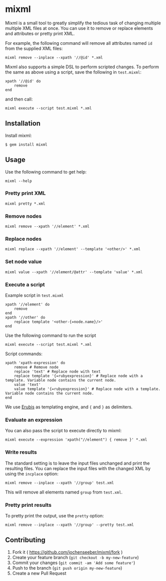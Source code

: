 # mixml

Mixml is a small tool to greatly simplify the tedious task of changing multiple multiple XML files at once. You can use
it to remove or replace elements and attributes or pretty print XML.

For example, the following command will remove all attributes named `id` from the supplied XML files:

    mixml remove --inplace --xpath '//@id' *.xml

Mixml also supports a simple DSL to perform scripted changes. To perform the same as above using a script, save the
following in `test.mixml`:

    xpath '//@id' do
        remove
    end

and then call:

    mixml execute --script test.mixml *.xml

## Installation

Install mixml:

    $ gem install mixml

## Usage

Use the following command to get help:

    mixml --help

### Pretty print XML

    mixml pretty *.xml

### Remove nodes

    mixml remove --xpath '//element' *.xml

### Replace nodes

    mixml replace --xpath '//element' --template '<other/>' *.xml

### Set node value

    mixml value --xpath '//element/@attr' --template 'value' *.xml

### Execute a script

Example script in `test.mixml`

    xpath '//element' do
        remove
    end
    xpath '//other' do
        replace template '<other-{=node.name}/>'
    end

Use the following command to run the script

    mixml execute --script test.mixml *.xml

Script commands:

    xpath 'xpath-expression' do
        remove # Remove node
        replace 'text' # Replace node with text
        replace template '{=rubyexpression}' # Replace node with a template. Variable node contains the current node.
        value 'text'
        value template '{=rubyexpression}' # Replace node with a template. Variable node contains the current node.
    end

We use [Erubis](http://www.kuwata-lab.com/erubis) as templating engine, and `{` and `}` as delimiters.

### Evaluate an expression

You can also pass the script to execute directly to mixml:

    mixml execute --expression 'xpath("//element") { remove }' *.xml

### Write results

The standard setting is to leave the input files unchanged and print the resulting files. You can replace the input
files with the changed XML by using the `incplace` option:

    mixml remove --inplace --xpath '//group' test.xml

This will remove all elements named `group` from `test.xml`.

### Pretty print results

To pretty print the output, use the `pretty` option:

    mixml remove --inplace --xpath '//group' --pretty test.xml

## Contributing

1. Fork it ( https://github.com/jochenseeber/mixml/fork )
2. Create your feature branch (`git checkout -b my-new-feature`)
3. Commit your changes (`git commit -am 'Add some feature'`)
4. Push to the branch (`git push origin my-new-feature`)
5. Create a new Pull Request
